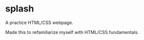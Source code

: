 # splash
A practice HTML/CSS webpage.

Made this to refamiliarize myself with HTML/CSS fundamentals.
